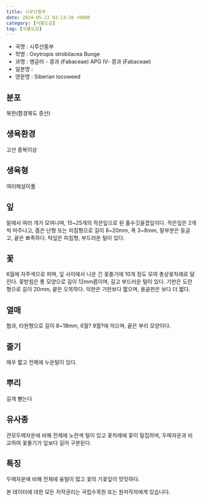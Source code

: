 ```yaml
---
title: 시루산돔부
date: 2024-05-22 03:13:18 +0800
category: [식물도감]
tag: [식물도감]
---
```




- 국명 : 시루산돔부
- 학명 : Oxytropis strobilacea Bunge
- 과명 : 앵글러 - 콩과 (Fabaceae) APG Ⅳ- 콩과 (Fabaceae)
- 일본명 : 
- 영문명 : Siberian locoweed


## 분포
북한(함경북도 증산)
## 생육환경
고산 중복이상
## 생육형
여러해살이풀
## 잎
밑에서 여러 개가 모여나며, 15~25개의 작은잎으로 된 홀수깃꼴겹잎이다. 작은잎은 2개씩 마주나고, 좁은 난형 또는 피침형으로 길이 8~20mm, 폭 3~8mm, 밑부분은 둥글고, 끝은 뾰족하다. 턱잎은 피침형, 부드러운 털이 있다. 
## 꽃
6월에 자주색으로 피며, 잎 사이에서 나온 긴 꽃줄기에 10개 정도 모여 총상꽃차례로 달린다. 꽃받침은 통 모양으로 길이 12mm쯤이며, 길고 부드러운 털이 있다. 기판은 도란형으로 길이 20mm, 끝은 오목하다. 익판은 기판보다 짧으며, 용골판은 보다 더 짧다. 
## 열매
협과, 타원형으로 길이 8~18mm, 6월? 9월?에 익으며, 끝은 부리 모양이다. 
## 줄기
매우 짧고 전체에 누운털이 있다. 
## 뿌리
길게 뻗는다
## 유사종
관모두메자운에 비해 전체에 노란색 털이 있고 꽃차례에 꽃이 밀집하며, 두메자운과 비교하여 꽃줄기가 잎보다 길어 구분된다. 
## 특징
두메자운에 비해 전체에 융털이 많고 꽃의 기꽃잎이 밋밋하다.






본 데이터에 대한 모든 저작권리는 국립수목원 또는 원저작자에게 있습니다.
